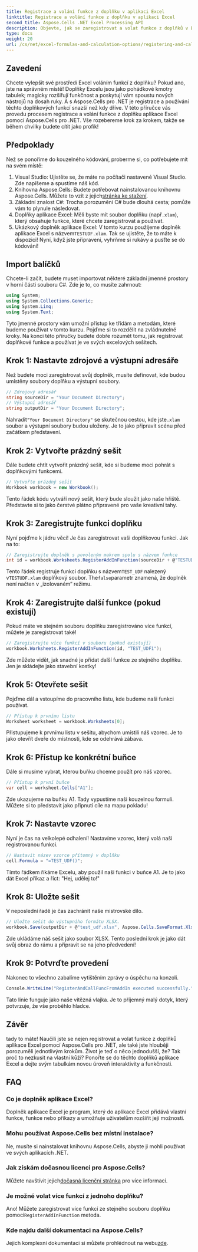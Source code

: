 ```yaml
---
title: Registrace a volání funkce z doplňku v aplikaci Excel
linktitle: Registrace a volání funkce z doplňku v aplikaci Excel
second_title: Aspose.Cells .NET Excel Processing API
description: Objevte, jak se zaregistrovat a volat funkce z doplňků v Excelu pomocí Aspose.Cells for .NET s naším jednoduchým návodem krok za krokem.
type: docs
weight: 20
url: /cs/net/excel-formulas-and-calculation-options/registering-and-calling-function-from-add-in/
---
```

## Zavedení
Chcete vylepšit své prostředí Excel voláním funkcí z doplňku? Pokud ano, jste na správném místě! Doplňky Excelu jsou jako pohádkové kmotry tabulek; magicky rozšiřují funkčnost a poskytují vám spoustu nových nástrojů na dosah ruky. A s Aspose.Cells pro .NET je registrace a používání těchto doplňkových funkcí snazší než kdy dříve. 
V této příručce vás provedu procesem registrace a volání funkce z doplňku aplikace Excel pomocí Aspose.Cells pro .NET. Vše rozebereme krok za krokem, takže se během chvilky budete cítit jako profík!
## Předpoklady
Než se ponoříme do kouzelného kódování, proberme si, co potřebujete mít na svém místě:
1. Visual Studio: Ujistěte se, že máte na počítači nastavené Visual Studio. Zde napíšeme a spustíme náš kód.
2.  Knihovna Aspose.Cells: Budete potřebovat nainstalovanou knihovnu Aspose.Cells. Můžete to vzít z jejich[stránka ke stažení](https://releases.aspose.com/cells/net/).
3. Základní znalost C#: Trocha porozumění C# bude dlouhá cesta; pomůže vám to plynule následovat.
4.  Doplňky aplikace Excel: Měli byste mít soubor doplňku (např`.xlam`), který obsahuje funkce, které chcete zaregistrovat a používat.
5.  Ukázkový doplněk aplikace Excel: V tomto kurzu použijeme doplněk aplikace Excel s názvem`TESTUDF.xlam`. Tak se ujistěte, že to máte k dispozici!
Nyní, když jste připraveni, vyhrňme si rukávy a pusťte se do kódování!
## Import balíčků
Chcete-li začít, budete muset importovat některé základní jmenné prostory v horní části souboru C#. Zde je to, co musíte zahrnout:
```csharp
using System;
using System.Collections.Generic;
using System.Linq;
using System.Text;
```
Tyto jmenné prostory vám umožní přístup ke třídám a metodám, které budeme používat v tomto kurzu.
Pojďme si to rozdělit na zvládnutelné kroky. Na konci této příručky budete dobře rozumět tomu, jak registrovat doplňkové funkce a používat je ve svých excelových sešitech.
## Krok 1: Nastavte zdrojové a výstupní adresáře
Než budete moci zaregistrovat svůj doplněk, musíte definovat, kde budou umístěny soubory doplňku a výstupní soubory.
```csharp
// Zdrojový adresář
string sourceDir = "Your Document Directory";
// Výstupní adresář
string outputDir = "Your Document Directory";
```
 Nahradit`"Your Document Directory"` se skutečnou cestou, kde jste`.xlam` soubor a výstupní soubory budou uloženy. Je to jako připravit scénu před začátkem představení.
## Krok 2: Vytvořte prázdný sešit
Dále budete chtít vytvořit prázdný sešit, kde si budeme moci pohrát s doplňkovými funkcemi.
```csharp
// Vytvořte prázdný sešit
Workbook workbook = new Workbook();
```
Tento řádek kódu vytváří nový sešit, který bude sloužit jako naše hřiště. Představte si to jako čerstvé plátno připravené pro vaše kreativní tahy.
## Krok 3: Zaregistrujte funkci doplňku
Nyní pojďme k jádru věci! Je čas zaregistrovat vaši doplňkovou funkci. Jak na to:
```csharp
// Zaregistrujte doplněk s povoleným makrem spolu s názvem funkce
int id = workbook.Worksheets.RegisterAddInFunction(sourceDir + @"TESTUDF.xlam", "TEST_UDF", false);
```
 Tento řádek registruje funkci doplňku s názvem`TEST_UDF` nalezený v`TESTUDF.xlam` doplňkový soubor. The`false`parametr znamená, že doplněk není načten v „izolovaném“ režimu. 
## Krok 4: Zaregistrujte další funkce (pokud existují)
Pokud máte ve stejném souboru doplňku zaregistrováno více funkcí, můžete je zaregistrovat také!
```csharp
// Zaregistrujte více funkcí v souboru (pokud existují)
workbook.Worksheets.RegisterAddInFunction(id, "TEST_UDF1");
```
Zde můžete vidět, jak snadné je přidat další funkce ze stejného doplňku. Jen je skládejte jako stavební kostky!
## Krok 5: Otevřete sešit
Pojďme dál a vstoupíme do pracovního listu, kde budeme naši funkci používat. 
```csharp
// Přístup k prvnímu listu
Worksheet worksheet = workbook.Worksheets[0];
```
Přistupujeme k prvnímu listu v sešitu, abychom umístili náš vzorec. Je to jako otevřít dveře do místnosti, kde se odehrává zábava.
## Krok 6: Přístup ke konkrétní buňce
Dále si musíme vybrat, kterou buňku chceme použít pro náš vzorec. 
```csharp
// Přístup k první buňce
var cell = worksheet.Cells["A1"];
```
Zde ukazujeme na buňku A1. Tady vypustíme naši kouzelnou formuli. Můžete si to představit jako připnutí cíle na mapu pokladu!
## Krok 7: Nastavte vzorec
Nyní je čas na velkolepé odhalení! Nastavíme vzorec, který volá naši registrovanou funkci.
```csharp
// Nastavit název vzorce přítomný v doplňku
cell.Formula = "=TEST_UDF()";
```
Tímto řádkem říkáme Excelu, aby použil naši funkci v buňce A1. Je to jako dát Excel příkaz a říct: "Hej, udělej to!"
## Krok 8: Uložte sešit
V neposlední řadě je čas zachránit naše mistrovské dílo.
```csharp
// Uložte sešit do výstupního formátu XLSX.
workbook.Save(outputDir + @"test_udf.xlsx", Aspose.Cells.SaveFormat.Xlsx);
```
Zde ukládáme náš sešit jako soubor XLSX. Tento poslední krok je jako dát svůj obraz do rámu a připravit se na jeho předvedení!
## Krok 9: Potvrďte provedení
Nakonec to všechno zabalíme vytištěním zprávy o úspěchu na konzoli.
```csharp
Console.WriteLine("RegisterAndCallFuncFromAddIn executed successfully.");
```
Tato linie funguje jako naše vítězná vlajka. Je to příjemný malý dotyk, který potvrzuje, že vše proběhlo hladce.
## Závěr 
tady to máte! Naučili jste se nejen registrovat a volat funkce z doplňků aplikace Excel pomocí Aspose.Cells pro .NET, ale také jste hlouběji porozuměli jednotlivým krokům. Život je teď o něco jednodušší, že? Tak proč to nezkusit na vlastní kůži? Ponořte se do těchto doplňků aplikace Excel a dejte svým tabulkám novou úroveň interaktivity a funkčnosti.
## FAQ
### Co je doplněk aplikace Excel?  
Doplněk aplikace Excel je program, který do aplikace Excel přidává vlastní funkce, funkce nebo příkazy a umožňuje uživatelům rozšířit její možnosti.
### Mohu používat Aspose.Cells bez místní instalace?  
Ne, musíte si nainstalovat knihovnu Aspose.Cells, abyste ji mohli používat ve svých aplikacích .NET.
### Jak získám dočasnou licenci pro Aspose.Cells?  
 Můžete navštívit jejich[dočasná licenční stránka](https://purchase.aspose.com/temporary-license/) pro více informací.
### Je možné volat více funkcí z jednoho doplňku?  
 Ano! Můžete zaregistrovat více funkcí ze stejného souboru doplňku pomocí`RegisterAddInFunction` metoda.
### Kde najdu další dokumentaci na Aspose.Cells?  
 Jejich komplexní dokumentaci si můžete prohlédnout na webu[zde](https://reference.aspose.com/cells/net/).